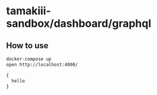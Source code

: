 # tamakiii-sandbox/dashboard/graphql

## How to use
```sh
docker-compose up
open http://localhost:4000/
```
```graphql
{
  hello
}
```
